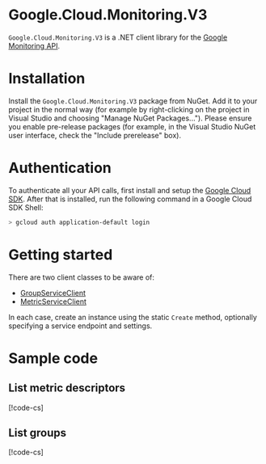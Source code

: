 # Google.Cloud.Monitoring.V3

`Google.Cloud.Monitoring.V3` is a .NET client library for the [Google
Monitoring API](https://cloud.google.com/monitoring/api/v3/).

# Installation

Install the `Google.Cloud.Monitoring.V3` package from NuGet. Add it to
your project in the normal way (for example by right-clicking on the
project in Visual Studio and choosing "Manage NuGet Packages...").
Please ensure you enable pre-release packages (for example, in the
Visual Studio NuGet user interface, check the "Include prerelease"
box).

# Authentication

To authenticate all your API calls, first install and setup the
[Google Cloud SDK](https://cloud.google.com/sdk/). After that is
installed, run the following command in a Google Cloud SDK Shell:

```sh
> gcloud auth application-default login
```

# Getting started

There are two client classes to be aware of:

- [GroupServiceClient](obj/api/Google.Cloud.Monitoring.V3.GroupServiceClient.yml)
- [MetricServiceClient](obj/api/Google.Cloud.Monitoring.V3.MetricServiceClient.yml)

In each case, create an instance using the static `Create` method,
optionally specifying a service endpoint and settings.

# Sample code

## List metric descriptors

[!code-cs[](obj/snippets/Google.Cloud.Monitoring.V3.MetricServiceClient.txt#ListMetricDescriptors)]

## List groups

[!code-cs[](obj/snippets/Google.Cloud.Monitoring.V3.GroupServiceClient.txt#ListGroups)]
